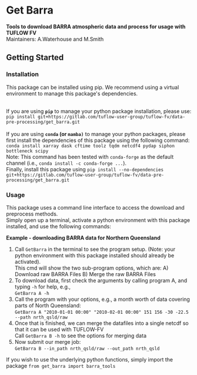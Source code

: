 # Get Barra
<b>Tools to download BARRA atmospheric data and process for usage with TUFLOW FV</b><br>
Maintainers: A.Waterhouse and M.Smith <br>

## Getting Started
### Installation
This package can be installed using pip. We recommend using a virtual environment to manage this package's dependencies. <br><br>

If you are using <b>`pip`</b> to manage your python package installation, please use:<br>
`pip install git+https://gitlab.com/tuflow-user-group/tuflow-fv/data-pre-processing/get_barra.git` 
<br><br>
If you are using <b>`conda` (or `mamba)`</b> to manage your python packages, please first install the dependencies of this package using the following command: <br>
`conda install xarray dask cftime toolz tqdm netcdf4 pydap siphon bottleneck scipy`<br>
Note: This command has been tested with `conda-forge` as the default channel (i.e., `conda install -c conda-forge ...`).<br>
Finally, install this package using `pip install --no-dependencies git+https://gitlab.com/tuflow-user-group/tuflow-fv/data-pre-processing/get_barra.git`

### Usage
This package uses a command line interface to access the download and preprocess methods. <br>
Simply open up a terminal, activate a python environment with this package installed, and use the following commands:

<b>Example - downloading BARRA data for Northern Queensland</b>
1. Call `GetBarra` in the terminal to see the program setup. (Note: your python environment with this package installed should already be activated).<br>
   This cmd will show the two sub-program options, which are:
   A) Download raw BARRA Files
   B) Merge the raw BARRA Files
2. To download data, first check the arguments by calling program A, and typing `-h` for help, e.g., <br>
   `GetBarra A -h`
3. Call the program with your options, e.g., a month worth of data covering parts of North Queensland: <br>
   `GetBarra A "2010-01-01 00:00" "2010-02-01 00:00" 151 156 -30 -22.5 --path nrth_qsld/raw`
4. Once that is finished, we can merge the datafiles into a single netcdf so that it can be used with TUFLOW-FV <br>
   Call `GetBarra B -h` to see the options for merging data
5. Now submit our merge job: <br>`GetBarra B --in_path nrth_qsld/raw --out_path nrth_qsld`

If you wish to use the underlying python functions, simply import the package `from get_barra import barra_tools`

